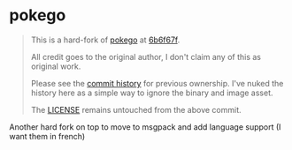 # pokego

> This is a hard-fork of [pokego](https://github.com/rubiin/pokego) at [6b6f67f](https://github.com/rubiin/pokego/commit/6b6f67f8b9bfcc86c5d0c1b2b7346ae4816926f7).
>
> All credit goes to the original author, I don't claim any of this as original work.
>
> Please see the [commit history](https://github.com/rubiin/pokego/commits/6b6f67f8b9bfcc86c5d0c1b2b7346ae4816926f7) for previous ownership.
> I've nuked the history here as a simple way to ignore the binary and image asset.
>
> The [LICENSE](LICENSE) remains untouched from the above commit.

Another hard fork on top to move to msgpack and add language support (I want them in french)
